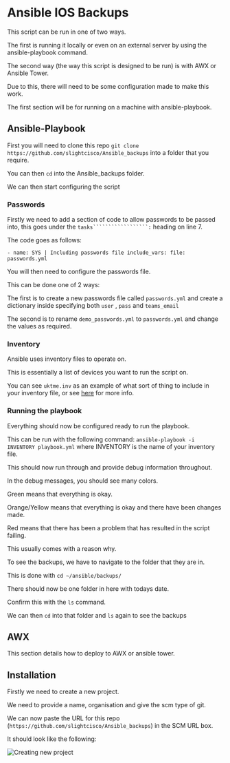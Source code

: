 # Ansible IOS Backups

This script can be run in one of two ways.

The first is running it locally or even on an external server by using the ansible-playbook command.

The second way (the way this script is designed to be run) is with AWX or Ansible Tower.

Due to this, there will need to be some configuration made to make this work.

The first section will be for running on a machine with ansible-playbook.

## Ansible-Playbook

First you will need to clone this repo `git clone https://github.com/slightcisco/Ansible_backups` into a folder that you require.

You can then `cd` into the Ansible_backups folder.

We can then start configuring the script

### Passwords

Firstly we need to add a section of code to allow passwords to be passed into, this goes under the `tasks``````````````````:` heading on line 7.

The code goes as follows:

`- name: SYS | Including passwords file
  include_vars:
    file: passwords.yml`

You will then need to configure the passwords file.

This can be done one of 2 ways:

The first is to create a new passwords file called `passwords.yml` and create a dictionary inside specifying both `user` , `pass` and `teams_email`

The second is to rename `demo_passwords.yml` to `passwords.yml` and change the values as required. 

### Inventory

Ansible uses inventory files to operate on.

This is essentially a list of devices you want to run the script on.

You can see `uktme.inv` as an example of what sort of thing to include in your inventory file, or see [here](https://docs.ansible.com/ansible/latest/user_guide/intro_inventory.html) for more info.

### Running the playbook

Everything should now be configured ready to run the playbook.

This can be run with the following command: `ansible-playbook -i INVENTORY playbook.yml` where INVENTORY is the name of your inventory file.

This should now run through and provide debug information throughout.

In the debug messages, you should see many colors.

Green means that everything is okay.

Orange/Yellow means that everything is okay and there have been changes made.

Red means that there has been a problem that has resulted in the script failing.

This usually comes with a reason why.

To see the backups, we have to navigate to the folder that they are in.

This is done with `cd ~/ansible/backups/`

There should now be one folder in here with todays date.

Confirm this with the `ls` command.

We can then `cd` into that folder and `ls` again to see the backups

## AWX

This section details how to deploy to AWX or ansible tower.

## Installation

Firstly we need to create a new project.

We need to provide a name, organisation and give the scm type of git.

We can now paste the URL for this repo (`https://github.com/slightcisco/Ansible_backups`) in the SCM URL box.

It should look like the following:

![Creating new project](https://github.com/slightcisco/Ansible_backups/pictures/new_project.png)
